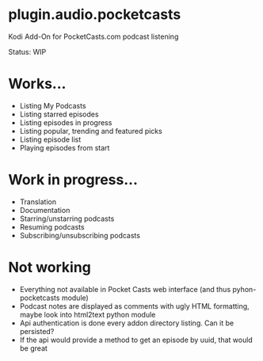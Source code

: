 # plugin.audio.pocketcasts
Kodi Add-On for PocketCasts.com podcast listening

Status: WIP

# Works...
* Listing My Podcasts
* Listing starred episodes
* Listing episodes in progress
* Listing popular, trending and featured picks
* Listing episode list
* Playing episodes from start

# Work in progress...
* Translation
* Documentation
* Starring/unstarring podcasts
* Resuming podcasts
* Subscribing/unsubscribing podcasts

# Not working
* Everything not available in Pocket Casts web interface (and thus pyhon-pocketcasts module)
* Podcast notes are displayed as comments with ugly HTML formatting, maybe look into html2text python module
* Api authentication is done every addon directory listing. Can it be persisted?
* If the api would provide a method to get an episode by uuid, that would be great
